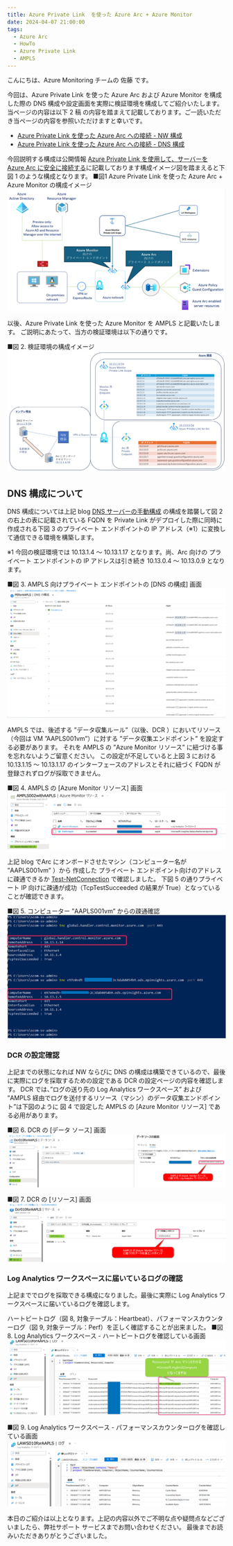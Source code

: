 ```yaml
---
title: Azure Private Link  を使った Azure Arc + Azure Monitor
date: 2024-04-07 21:00:00
tags:
  - Azure Arc
  - HowTo
  - Azure Private Link
  - AMPLS
---
```


<!-- more -->
こんにちは、Azure Monitoring チームの 佐藤 です。

今回は、Azure Private Link  を使った Azure Arc および Azure Monitor を構成した際の DNS 構成や設定画面を実際に検証環境を構成してご紹介いたします。
当ページの内容は以下 2 稿 の内容を踏まえて記載しております。ご一読いただき当ページの内容を参照いただけますと幸いです。
  -  [Azure Private Link  を使った Azure Arc への接続 - NW 構成](https://jpazmon-integ.github.io/blog/Arc/Arc_AAMPLS_NW/) 
  -  [Azure Private Link  を使った Azure Arc への接続 - DNS 構成](https://jpazmon-integ.github.io/blog/Arc/Arc_AAMPLS_DNS/) 

今回説明する構成は公開情報 [Azure Private Link を使用して、サーバーを Azure Arc に安全に接続する](https://learn.microsoft.com/ja-jp/azure/azure-arc/servers/private-link-security)に記載しております構成イメージ図を踏まえると下図 1 のような構成となります。
■図1 Azure Private Link を使った Azure Arc + Azure Monitor の構成イメージ
![](Arc_AAMPLS_AMPLS/01.png)

以後、Azure Private Link  を使った Azure Monitor を AMPLS と記載いたします。
ご説明にあたって、当方の検証環境は以下の通りです。

■図 2. 検証環境の構成イメージ
![](Arc_AAMPLS_AMPLS/02.png)



## DNS 構成について

DNS 構成については上記 blog  [DNS サーバーの手動構成](https://jpazmon-integ.github.io/blog/Arc/Arc_AAMPLS_DNS/#DNS-サーバーの手動構成) の構成を踏襲して図 2 の右上の表に記載されている FQDN を Private Link がデプロイした際に同時に作成される下図 3 のプライベート エンドポイントの IP アドレス（※1）に変換して通信できる環境を構築します。

※1 今回の検証環境では 10.13.1.4 ～ 10.13.1.17 となります。尚、Arc 向けの プライベート エンドポイントの IP アドレスは引き続き 10.13.0.4 ～ 10.13.0.9 となります。

■図 3. AMPLS 向けプライベート エンドポイントの [DNS の構成] 画面
![](Arc_AAMPLS_AMPLS/03.png)



AMPLS では、後述する ”データ収集ルール”（以後、DCR ）においてリソース（今回は VM ”AAPLS001vm”）に対する ”データ収集エンドポイント” を設定する必要があります。
それを AMPLS の ”Azure Monitor リソース” に紐づける事を忘れないようご留意ください。
この設定が不足していると上図 3 における 10.13.1.15 ～ 10.13.1.17 のインターフェースのアドレスとそれに紐づく FQDN が登録されずログが採取できません。

■図 4. AMPLS の [Azure Monitor リソース] 画面
![](Arc_AAMPLS_AMPLS/04.png)



上記 blog でArc にオンボードさせたマシン（コンピューター名が ”AAPLS001vm” ）から 作成した プライベート エンドポイント向けのアドレスに疎通できるか [Test-NetConnection](https://learn.microsoft.com/en-us/powershell/module/nettcpip/test-netconnection?view=windowsserver2022-ps) で確認しました。
下図 5 の通りプライベート IP 向けに疎通が成功（TcpTestSucceeded の結果が True）となっていることが確認できます。

■図 5. コンピューター  ”AAPLS001vm” からの疎通確認
![](Arc_AAMPLS_AMPLS/05.png)



### DCR の設定確認
上記までの状態になれば NW ならびに DNS の構成は構築できているので、最後に実際にログを採取するための設定である DCR の設定ページの内容を確認します。
DCR では、”ログの送り先の Log Analytics ワークスペース” および ”AMPLS 経由でログを送付するリソース（マシン）のデータ収集エンドポイント”は下図のように 図 4 で設定した AMPLS の [Azure Monitor リソース] である必用があります。

■図 6. DCR の [データ ソース] 画面
![](Arc_AAMPLS_AMPLS/06.png)

■図 7. DCR の [リソース] 画面
![](Arc_AAMPLS_AMPLS/07.png)



### Log Analytics ワークスペースに届いているログの確認
上記まででログを採取できる構成になりました。最後に実際に Log Analytics ワークスペースに届いているログを確認します。

ハートビートログ（図 8, 対象テーブル：Heartbeat）、パフォーマンスカウンターログ（図 9, 対象テーブル：Perf）を正しく確認することが出来ました。
■図 8. Log Analytics ワークスペース - ハートビートログを確認している画面
![](Arc_AAMPLS_AMPLS/08.png)


■図 9. Log Analytics ワークスペース - パフォーマンスカウンターログを確認している画面
![](Arc_AAMPLS_AMPLS/09.png)



本日のご紹介は以上となります。上記の内容以外でご不明な点や疑問点などございましたら、弊社サポート サービスまでお問い合わせください。
最後までお読みいただきありがとうございました。

